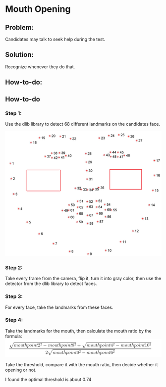 # Mouth Opening

## Problem: 
Candidates may talk to seek help during the test. 

## Solution: 
Recognize whenever they do that.

## How-to-do: 

## How-to-do 

### Step 1: 

Use the dlib library to detect 68 different landmarks on the candidates face. 

![Facial_Landmarks](../68_facial_landmarks.png)

### Step 2: 

Take every frame from the camera, flip it, turn it into gray color, then use the detector from the dlib library to detect faces.

### Step 3: 

For every face, take the landmarks from these faces.

### Step 4: 

Take the landmarks for the mouth, then calculate the mouth ratio by the formula: 
![alt text](formula.png)

Take the threshold, compare it with the mouth ratio, then decide whether it opening or not. 

I found the optimal threshold is about 0.74